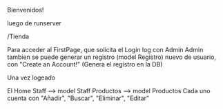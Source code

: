 Bienvenidos!

luego de runserver


/Tienda

Para acceder al FirstPage, que solicita el Login
log con Admin Admin
tambien se puede generar un registro (model Registro) nuevo de usuario, con "Create an Account!" (Genera el registro en la DB)

Una vez logeado

El Home
Staff --> model Staff
Productos --> model Productos
Cada uno cuenta con "Añadir", "Buscar", "Eliminar", "Editar"

